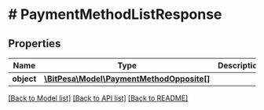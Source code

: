 # # PaymentMethodListResponse

## Properties

Name | Type | Description | Notes
------------ | ------------- | ------------- | -------------
**object** | [**\BitPesa\Model\PaymentMethodOpposite[]**](PaymentMethodOpposite.md) |  | [optional] 

[[Back to Model list]](../../README.md#documentation-for-models) [[Back to API list]](../../README.md#documentation-for-api-endpoints) [[Back to README]](../../README.md)


